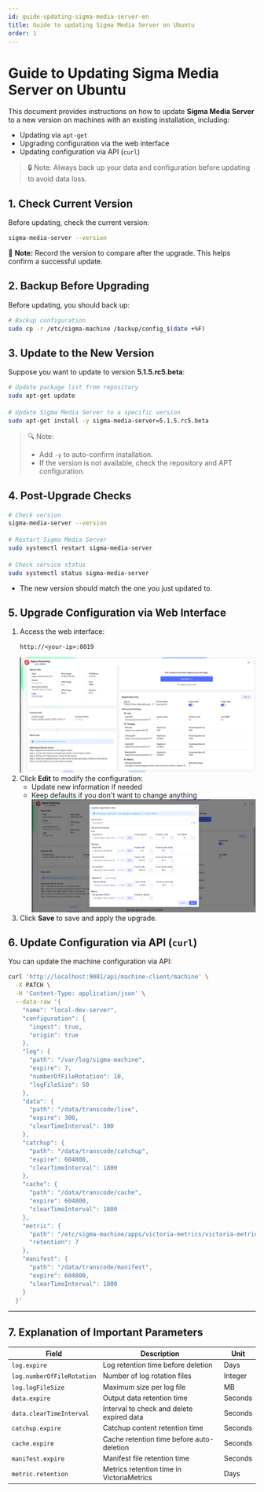 ```yaml
---
id: guide-updating-sigma-media-server-en
title: Guide to updating Sigma Media Server on Ubuntu
order: 1
---
```




# Guide to Updating Sigma Media Server on Ubuntu
This document provides instructions on how to update **Sigma Media Server** to a new version on machines with an existing installation, including:

- Updating via `apt-get`
- Upgrading configuration via the web interface
- Updating configuration via API (`curl`)

> 🔒 Note: Always back up your data and configuration before updating to avoid data loss.


## 1. Check Current Version

Before updating, check the current version:

```bash
sigma-media-server --version

```

📝 **Note:** Record the version to compare after the upgrade. This helps confirm a successful update.


## 2. Backup Before Upgrading

Before updating, you should back up:

```bash
# Backup configuration
sudo cp -r /etc/sigma-machine /backup/config_$(date +%F)

```


## 3. Update to the New Version

Suppose you want to update to version **5.1.5.rc5.beta**:

```bash
# Update package list from repository
sudo apt-get update

# Update Sigma Media Server to a specific version
sudo apt-get install -y sigma-media-server=5.1.5.rc5.beta

```

> 🔍 Note:
> 
> - Add `-y` to auto-confirm installation.
> - If the version is not available, check the repository and APT configuration.


## 4. Post-Upgrade Checks

```bash
# Check version
sigma-media-server --version

# Restart Sigma Media Server
sudo systemctl restart sigma-media-server

# Check service status
sudo systemctl status sigma-media-server

```

- The new version should match the one you just updated to.


## 5. Upgrade Configuration via Web Interface

1. Access the web interface:
    ```
    http://<your-ip>:8019
    ```
   ![image.png](../../../vi/sigma-media-server/image/08-update-version/portal.png)
2. Click **Edit** to modify the configuration:
    - Update new information if needed
    - Keep defaults if you don't want to change anything
   ![image.png](../../../vi/sigma-media-server/image/08-update-version/update-config.png)
3. Click **Save** to save and apply the upgrade.


## 6. Update Configuration via API (`curl`)

You can update the machine configuration via API:

```bash
curl 'http://localhost:9081/api/machine-client/machine' \
  -X PATCH \
  -H 'Content-Type: application/json' \
  --data-raw '{
    "name": "local-dev-server",
    "configuration": {
      "ingest": true,
      "origin": true
    },
    "log": {
      "path": "/var/log/sigma-machine",
      "expire": 7,
      "numberOfFileRotation": 10,
      "logFileSize": 50
    },
    "data": {
      "path": "/data/transcode/live",
      "expire": 300,
      "clearTimeInterval": 300
    },
    "catchup": {
      "path": "/data/transcode/catchup",
      "expire": 604800,
      "clearTimeInterval": 1800
    },
    "cache": {
      "path": "/data/transcode/cache",
      "expire": 604800,
      "clearTimeInterval": 1800
    },
    "metric": {
      "path": "/etc/sigma-machine/apps/victoria-metrics/victoria-metrics-data",
      "retention": 7
    },
    "manifest": {
      "path": "/data/transcode/manifest",
      "expire": 604800,
      "clearTimeInterval": 1800
    }
  }'

```

---

## 7. Explanation of Important Parameters

| Field | Description | Unit |
| --- | --- | --- |
| `log.expire` | Log retention time before deletion | Days |
| `log.numberOfFileRotation` | Number of log rotation files | Integer |
| `log.logFileSize` | Maximum size per log file | MB |
| `data.expire` | Output data retention time | Seconds |
| `data.clearTimeInterval` | Interval to check and delete expired data | Seconds |
| `catchup.expire` | Catchup content retention time | Seconds |
| `cache.expire` | Cache retention time before auto-deletion | Seconds |
| `manifest.expire` | Manifest file retention time | Seconds |
| `metric.retention` | Metrics retention time in VictoriaMetrics | Days |
